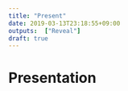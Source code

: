 ```yaml
---
title: "Present"
date: 2019-03-13T23:18:55+09:00
outputs:  ["Reveal"]
draft: true
---
```

# Presentation
